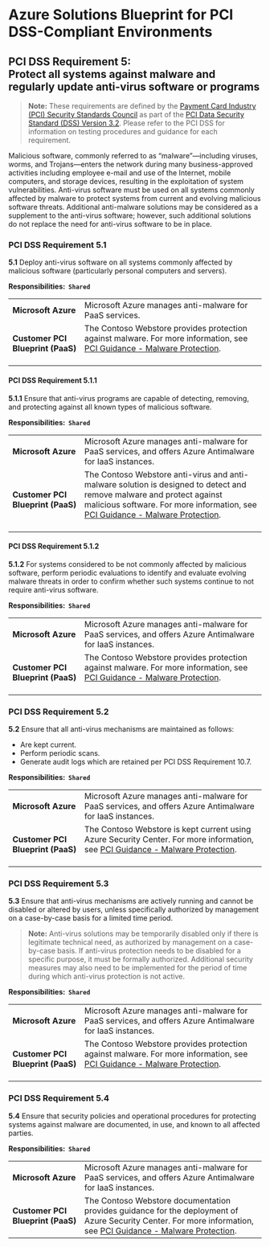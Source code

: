 ﻿# Azure Solutions Blueprint for PCI DSS-Compliant Environments  
## PCI DSS Requirement 5: <br /> Protect all systems against malware and regularly update anti-virus software or programs  

> **Note:** These requirements are defined by the [Payment Card Industry (PCI) Security Standards Council](https://www.pcisecuritystandards.org/pci_security/) as part of the [PCI Data Security Standard (DSS) Version 3.2](https://www.pcisecuritystandards.org/document_library?category=pcidss&document=pci_dss). Please refer to the PCI DSS for information on testing procedures and guidance for each requirement.

Malicious software, commonly referred to as “malware”—including viruses, worms, and Trojans—enters the network during many business-approved activities including employee e-mail and use of the Internet, mobile computers, and storage devices, resulting in the exploitation of system vulnerabilities. Anti-virus software must be used on all systems commonly affected by malware to protect systems from current and evolving malicious software threats. Additional anti-malware solutions may be considered as a supplement to the anti-virus software; however, such additional solutions do not replace the need for anti-virus software to be in place.

### PCI DSS Requirement 5.1

**5.1** Deploy anti-virus software on all systems commonly affected by malicious software (particularly personal computers and servers).

**Responsibilities:&nbsp;&nbsp;`Shared`**

|||
|---|---|
| **Microsoft&nbsp;Azure** | Microsoft Azure manages anti-malware for PaaS services. |
| **Customer&nbsp;PCI<br />Blueprint&nbsp;(PaaS)** | The Contoso Webstore provides protection against malware. For more information, see [PCI Guidance - Malware Protection](index.md#security-and-malware-protection).<br /><br />|



#### PCI DSS Requirement 5.1.1

**5.1.1** Ensure that anti-virus programs are capable of detecting, removing, and protecting against all known types of malicious software.

**Responsibilities:&nbsp;&nbsp;`Shared`**

|||
|---|---|
| **Microsoft&nbsp;Azure** | Microsoft Azure manages anti-malware for PaaS services, and offers Azure Antimalware for IaaS instances. |
| **Customer&nbsp;PCI<br />Blueprint&nbsp;(PaaS)** | The Contoso Webstore anti-virus and anti-malware solution is designed to detect and remove malware and protect against malicious software. For more information, see [PCI Guidance - Malware Protection](index.md#security-and-malware-protection).<br /><br />|



#### PCI DSS Requirement 5.1.2

**5.1.2** For systems considered to be not commonly affected by malicious software, perform periodic evaluations to identify and evaluate evolving malware threats in order to confirm whether such systems continue to not require anti-virus software.

**Responsibilities:&nbsp;&nbsp;`Shared`**

|||
|---|---|
| **Microsoft&nbsp;Azure** | Microsoft Azure manages anti-malware for PaaS services, and offers Azure Antimalware for IaaS instances. |
| **Customer&nbsp;PCI<br />Blueprint&nbsp;(PaaS)** | The Contoso Webstore provides protection against malware. For more information, see [PCI Guidance - Malware Protection](index.md#security-and-malware-protection).<br /><br />|



### PCI DSS Requirement 5.2

**5.2** Ensure that all anti-virus mechanisms are maintained as follows:
- Are kept current.
- Perform periodic scans.
- Generate audit logs which are retained per PCI DSS Requirement 10.7.

**Responsibilities:&nbsp;&nbsp;`Shared`**

|||
|---|---|
| **Microsoft&nbsp;Azure** | Microsoft Azure manages anti-malware for PaaS services, and offers Azure Antimalware for IaaS instances. |
| **Customer&nbsp;PCI<br />Blueprint&nbsp;(PaaS)** | The Contoso Webstore is kept current using Azure Security Center. For more information, see [PCI Guidance - Malware Protection](index.md#security-and-malware-protection).<br /><br />|



### PCI DSS Requirement 5.3

**5.3** Ensure that anti-virus mechanisms are actively running and cannot be disabled or altered by users, unless specifically authorized by management on a case-by-case basis for a limited time period. 

> **Note:** Anti-virus solutions may be temporarily disabled only if there is legitimate technical need, as authorized by management on a case-by-case basis. If anti-virus protection needs to be disabled for a specific purpose, it must be formally authorized. Additional security measures may also need to be implemented for the period of time during which anti-virus protection is not active.

**Responsibilities:&nbsp;&nbsp;`Shared`**

|||
|---|---|
| **Microsoft&nbsp;Azure** | Microsoft Azure manages anti-malware for PaaS services, and offers Azure Antimalware for IaaS instances. |
| **Customer&nbsp;PCI<br />Blueprint&nbsp;(PaaS)** | The Contoso Webstore provides protection against malware. For more information, see [PCI Guidance - Malware Protection](index.md#security-and-malware-protection).<br /><br />|



### PCI DSS Requirement 5.4

**5.4** Ensure that security policies and operational procedures for protecting systems against malware are documented, in use, and known to all affected parties.

**Responsibilities:&nbsp;&nbsp;`Shared`**

|||
|---|---|
| **Microsoft&nbsp;Azure** | Microsoft Azure manages anti-malware for PaaS services, and offers Azure Antimalware for IaaS instances. |
| **Customer&nbsp;PCI<br />Blueprint&nbsp;(PaaS)** | The Contoso Webstore documentation provides guidance for the deployment of Azure Security Center. For more information, see [PCI Guidance - Malware Protection](index.md#security-and-malware-protection).|




